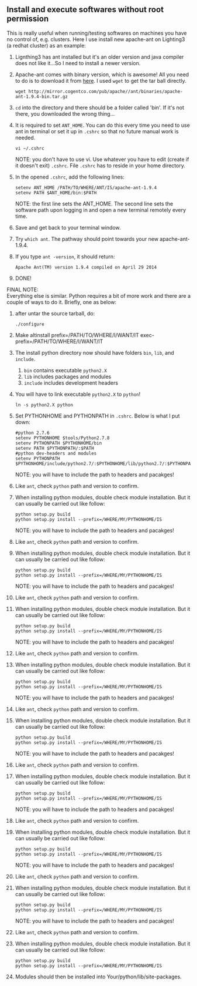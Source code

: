 Install and execute softwares without root permission
-----

This is really useful when running/testing softwares on machines you have no control of, e.g. clusters. Here I use install new apache-ant on Lighting3 (a redhat cluster) as an example:

1. Lignthing3 has ant installed but it's an older version and java compiler does not like it...So I need to install a newer version.   

2. Apache-ant comes with binary version, which is awesome! All you need to do is to download it from [here](http://ant.apache.org/bindownload.cgi). I used `wget` to get the tar ball directly.   
    ```
    wget http://mirror.cogentco.com/pub/apache//ant/binaries/apache-ant-1.9.4-bin.tar.gz
    ```

3. `cd` into the directory and there should be a folder called 'bin'. If it's not there, you downloaded the wrong thing...   

4. It is required to set `ANT_HOME`. You can do this every time you need to use ant in terminal or set it up in `.cshrc` so that no future manual work is needed.   
    ```
    vi ~/.cshrc 
    ```

    NOTE: you don't have to use vi. Use whatever you have to edit (create if it doesn't exit) `.cshrc`. File `.cshrc` has to reside in your home directory. 

5. In the opened `.cshrc`, add the following lines:
    ```
    setenv ANT_HOME /PATH/TO/WHERE/ANT/IS/apache-ant-1.9.4   
    setenv PATH $ANT_HOME/bin:$PATH   
    ```

    NOTE: the first line sets the ANT_HOME. The second line sets the software path upon logging in and open a new terminal remotely every time. 

6. Save and get back to your terminal window.  

7. Try `which ant`. The pathway should point towards your new apache-ant-1.9.4.

8. If you type `ant -version`, it should return:   
    ```
    Apache Ant(TM) version 1.9.4 compiled on April 29 2014
    ```

9. DONE!

FINAL NOTE:  
Everything else is similar. Python requires a bit of more work and there are a couple of ways to do it. Briefly, one as below:  
1. after untar the source tarball, do:
    ```
    ./configure
    ```

2. Make altinstall prefix=/PATH/TO/WHERE/I/WANT/IT exec-prefix=/PATH/TO/WHERE/I/WANT/IT   

3. The install python directory now should have folders `bin`, `lib`, and `include`.   
    1. `bin` contains executable `python2.X`   
    2. `lib` includes packages and modules   
    3. `include` includes development headers   

4. You will have to link executable `python2.X` to `python`!   
    ```
    ln -s python2.X python
    ```

5. Set PYTHONHOME and PYTHONPATH in `.cshrc`. Below is what I put down:   
    ```
    #python 2.7.6
    setenv PYTHONHOME $tools/Python2.7.8
    setenv PYTHONPATH $PYTHONHOME/bin
    setenv PATH $PYTHONPATH/:$PATH
    #python dev-headers and modules
    setenv PYTHONPATH $PYTHONHOME/include/python2.7/:$PYTHONHOME/lib/python2.7/:$PYTHONPATH
    ```

    NOTE: you will have to include the path to headers and pacakges!

6. Like `ant`, check `python` path and version to confirm.   

7. When installing python modules, double check module installation. But it can usually be carried out like follow:  
    ```
    python setup.py build
    python setup.py install --prefix=/WHERE/MY/PYTHONHOME/IS
    ```


    NOTE: you will have to include the path to headers and pacakges!

6. Like `ant`, check `python` path and version to confirm.   

7. When installing python modules, double check module installation. But it can usually be carried out like follow:  
    ```
    python setup.py build
    python setup.py install --prefix=/WHERE/MY/PYTHONHOME/IS
    ```


    NOTE: you will have to include the path to headers and pacakges!

6. Like `ant`, check `python` path and version to confirm.   

7. When installing python modules, double check module installation. But it can usually be carried out like follow:  
    ```
    python setup.py build
    python setup.py install --prefix=/WHERE/MY/PYTHONHOME/IS
    ```


    NOTE: you will have to include the path to headers and pacakges!

6. Like `ant`, check `python` path and version to confirm.   

7. When installing python modules, double check module installation. But it can usually be carried out like follow:  
    ```
    python setup.py build
    python setup.py install --prefix=/WHERE/MY/PYTHONHOME/IS
    ```


    NOTE: you will have to include the path to headers and pacakges!

6. Like `ant`, check `python` path and version to confirm.   

7. When installing python modules, double check module installation. But it can usually be carried out like follow:  
    ```
    python setup.py build
    python setup.py install --prefix=/WHERE/MY/PYTHONHOME/IS
    ```


    NOTE: you will have to include the path to headers and pacakges!

6. Like `ant`, check `python` path and version to confirm.   

7. When installing python modules, double check module installation. But it can usually be carried out like follow:  
    ```
    python setup.py build
    python setup.py install --prefix=/WHERE/MY/PYTHONHOME/IS
    ```


    NOTE: you will have to include the path to headers and pacakges!

6. Like `ant`, check `python` path and version to confirm.   

7. When installing python modules, double check module installation. But it can usually be carried out like follow:  
    ```
    python setup.py build
    python setup.py install --prefix=/WHERE/MY/PYTHONHOME/IS
    ```


    NOTE: you will have to include the path to headers and pacakges!

6. Like `ant`, check `python` path and version to confirm.   

7. When installing python modules, double check module installation. But it can usually be carried out like follow:  
    ```
    python setup.py build
    python setup.py install --prefix=/WHERE/MY/PYTHONHOME/IS
    ```


    NOTE: you will have to include the path to headers and pacakges!

6. Like `ant`, check `python` path and version to confirm.   

7. When installing python modules, double check module installation. But it can usually be carried out like follow:  
    ```
    python setup.py build
    python setup.py install --prefix=/WHERE/MY/PYTHONHOME/IS
    ```

8. Modules should then be installed into Your/python/lib/site-packages. 

